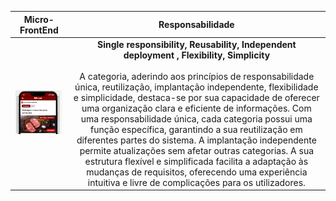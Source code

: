 |                                Micro-FrontEnd                                |           Responsabilidade            |     
|:---------------------------------------------------------------------------:|:---------------------------------------------------------------------------:|
| ![Alt text](../imagensFE/Imagem6.png?raw=true "Imagem6") | **Single responsibility, Reusability, Independent deployment , Flexibility, Simplicity** <br><br> A categoria, aderindo aos princípios de responsabilidade única, reutilização, implantação independente, flexibilidade e simplicidade, destaca-se por sua capacidade de oferecer uma organização clara e eficiente de informações. Com uma responsabilidade única, cada categoria possui uma função específica, garantindo a sua reutilização em diferentes partes do sistema. A implantação independente permite atualizações sem afetar outras categorias. A sua estrutura flexível e simplificada facilita a adaptação às mudanças de requisitos, oferecendo uma experiência intuitiva e livre de complicações para os utilizadores.
